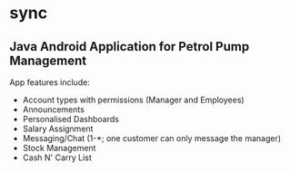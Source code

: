 # sync 
## Java Android Application for Petrol Pump Management

App features include:  
  - Account types with permissions (Manager and Employees)
  - Announcements 
  - Personalised Dashboards
  - Salary Assignment
  - Messaging/Chat (1-*; one customer can only message the manager)
  - Stock Management
  - Cash N' Carry List
  
  
